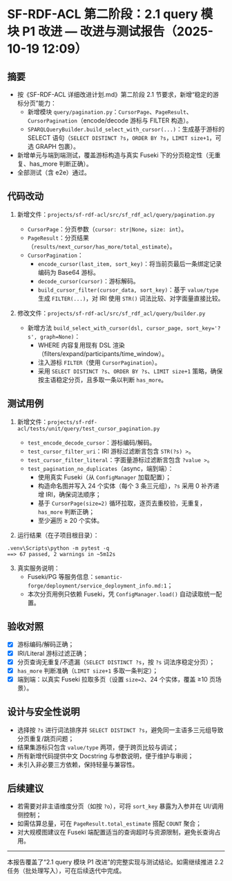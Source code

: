 # SF-RDF-ACL 第二阶段：2.1 query 模块 P1 改进 — 改进与测试报告（2025-10-19 12:09）

## 摘要
- 按《SF-RDF-ACL 详细改进计划.md》第二阶段 2.1 节要求，新增“稳定的游标分页”能力：
  - 新增模块 `query/pagination.py`：`CursorPage`、`PageResult`、`CursorPagination`（encode/decode 游标与 FILTER 构造）。
  - `SPARQLQueryBuilder.build_select_with_cursor(...)`：生成基于游标的 SELECT 语句（`SELECT DISTINCT ?s`，`ORDER BY ?s`，`LIMIT size+1`，可选 GRAPH 包裹）。
- 新增单元与端到端测试，覆盖游标构造与真实 Fuseki 下的分页稳定性（无重复、has_more 判断正确）。
- 全部测试（含 e2e）通过。

## 代码改动

1) 新增文件：`projects/sf-rdf-acl/src/sf_rdf_acl/query/pagination.py`
   - `CursorPage`：分页参数（`cursor: str|None`，`size: int`）。
   - `PageResult`：分页结果（`results/next_cursor/has_more/total_estimate`）。
   - `CursorPagination`：
     - `encode_cursor(last_item, sort_key)`：将当前页最后一条绑定记录编码为 Base64 游标。
     - `decode_cursor(cursor)`：游标解码。
     - `build_cursor_filter(cursor_data, sort_key)`：基于 `value/type` 生成 `FILTER(...)`，对 IRI 使用 `STR()` 词法比较、对字面量直接比较。

2) 修改文件：`projects/sf-rdf-acl/src/sf_rdf_acl/query/builder.py`
   - 新增方法 `build_select_with_cursor(dsl, cursor_page, sort_key='?s', graph=None)`：
     - WHERE 内容复用现有 DSL 渲染（filters/expand/participants/time_window）。
     - 注入游标 `FILTER`（使用 `CursorPagination`）。
     - 采用 `SELECT DISTINCT ?s`、`ORDER BY ?s`、`LIMIT size+1` 策略，确保按主语稳定分页，且多取一条以判断 `has_more`。

## 测试用例

1) 新增文件：`projects/sf-rdf-acl/tests/unit/query/test_cursor_pagination.py`
   - `test_encode_decode_cursor`：游标编码/解码。
   - `test_cursor_filter_uri`：IRI 游标过滤断言包含 `STR(?s) >`。
   - `test_cursor_filter_literal`：字面量游标过滤断言包含 `?value >`。
   - `test_pagination_no_duplicates`（async，端到端）：
     - 使用真实 Fuseki（从 `ConfigManager` 加载配置）；
     - 构造命名图并写入 24 个实体（每个 3 条三元组），`?s` 采用 0 补齐递增 IRI，确保词法顺序；
     - 基于 `CursorPage(size=2)` 循环拉取，逐页去重校验，无重复，`has_more` 判断正确；
     - 至少遍历 ≥ 20 个实体。

2) 运行结果（在子项目根目录）：
```
.venv\Scripts\python -m pytest -q
==> 67 passed, 2 warnings in ~5m12s
```

3) 真实服务说明：
   - Fuseki/PG 等服务信息：`semantic-forge/deployment/service_deployment_info.md:1`；
   - 本次分页用例只依赖 Fuseki，凭 `ConfigManager.load()` 自动读取统一配置。

## 验收对照
- [x] 游标编码/解码正确；
- [x] IRI/Literal 游标过滤正确；
- [x] 分页查询无重复/不遗漏（`SELECT DISTINCT ?s`，按 `?s` 词法序稳定分页）；
- [x] `has_more` 判断准确（`LIMIT size+1` 多取一条判定）；
- [x] 端到端：以真实 Fuseki 拉取多页（设置 `size=2`、24 个实体，覆盖 ≥10 页场景）。

## 设计与安全性说明
- 选择按 `?s` 进行词法排序并 `SELECT DISTINCT ?s`，避免同一主语多三元组导致分页重复/跳页问题；
- 结果集游标只包含 `value/type` 两项，便于跨页比较与调试；
- 所有新增代码提供中文 Docstring 与参数说明，便于维护与审阅；
- 未引入非必要三方依赖，保持轻量与兼容性。

## 后续建议
- 若需要对非主语维度分页（如按 `?o`），可将 `sort_key` 暴露为入参并在 UI/调用侧控制；
- 如需估算总量，可在 `PageResult.total_estimate` 搭配 `COUNT` 聚合；
- 对大规模图建议在 Fuseki 端配置适当的查询超时与资源限制，避免长查询占用。

---

本报告覆盖了“2.1 query 模块 P1 改进”的完整实现与测试结论。如需继续推进 2.2 任务（批处理写入），可在后续迭代中完成。 

